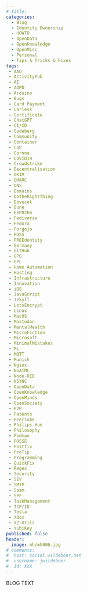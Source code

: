 ```yaml
---
# title: 
categories:
  - Blog
  - Identity Ownership
  - HOWTO 
  - OpenData
  - OpenKnowledge
  - OpenMisc
  - Personal
  - Tips & Tricks & Fixes
tags:
 - AAO
 - ActivityPub
 - AI
 - AOPD
 - Arduino
 - Bugs
 - Card Payment
 - Carless
 - Certificate
 - ChatGPT
 - CI/CD
 - Codeberg
 - Community
 - Container
 - CoP
 - Corona
 - COVID19
 - Crowdstrike
 - Decentralisation
 - DKIM
 - DMARC
 - DNS
 - Domains
 - DoTheRightThing
 - Dovecot
 - Dune
 - ESP8266
 - Fediverse
 - Fedora
 - Forgejo
 - FOSS
 - FREEdentity
 - Germany
 - GitHub
 - GPG
 - GPL
 - Home Automation
 - Hosting
 - Infrastructure
 - Innovation
 - iOS
 - JavaScript
 - Jekyll
 - LetsEncrypt
 - Linux
 - MacOS
 - Mastodon
 - MentalHealth
 - MicroFiction
 - Microsoft
 - MinimalMistakes
 - ML
 - MQTT
 - Munich
 - Nginx
 - NoAIML
 - Node-RED
 - NSYNC
 - OpenData
 - OpenKnowledge
 - OpenMinds
 - OpenSociety
 - P2P
 - Patents
 - PeerTube
 - Philips Hue
 - Philosophy
 - Podman
 - POSSE
 - Postfix
 - ProTip
 - Programming
 - QuickFix
 - Regex
 - Security
 - SEV
 - SMTP
 - Spam
 - SPF
 - TaskManagement
 - TCP/ID
 - Tesla
 - XBox
 - XZ-Utils
 - YubiKey
published: false
header:
  image: mh/mh006.jpg
# comments:
#  host: social.wildeboer.net
#  username: jwildeboer
#  id: XXX 
---
```


BLOG TEXT